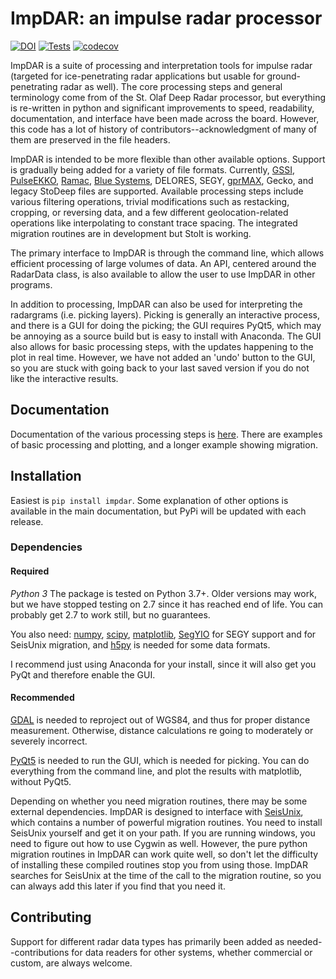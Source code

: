 # ImpDAR: an impulse radar processor

[![DOI](https://zenodo.org/badge/134008583.svg)](https://zenodo.org/badge/latestdoi/134008583) [![Tests](https://github.com/dlilien/ImpDAR/actions/workflows/python-package.yml/badge.svg)](https://github.com/dlilien/ImpDAR/actions/workflows/python-package.yml) [![codecov](https://codecov.io/gh/dlilien/ImpDAR/branch/main/graph/badge.svg?token=R51QB61XNP)](https://codecov.io/gh/dlilien/ImpDAR)

ImpDAR is a suite of processing and interpretation tools for impulse radar (targeted for ice-penetrating radar applications but usable for ground-penetrating radar as well). The core processing steps and general terminology come from of the St. Olaf Deep Radar processor, but everything is re-written in python and significant improvements to speed, readability, documentation, and interface have been made across the board. However, this code has a lot of history of contributors--acknowledgment of many of them are preserved in the file headers.

ImpDAR is intended to be more flexible than other available options. Support is gradually being added for a variety of file formats. Currently, [GSSI](http://www.geophysical.com), [PulseEKKO](http://www.sensoft.ca), [Ramac](http://www.malagpr.com), [Blue Systems](http://www.bluesystem.ca/ice-penetrating-radar.html), DELORES, SEGY, [gprMAX](http://www.gprmax.com), Gecko, and legacy StoDeep files are supported. Available processing steps include various filtering operations, trivial modifications such as restacking, cropping, or reversing data, and a few different geolocation-related operations like interpolating to constant trace spacing. The integrated migration routines are in development but Stolt is working.

The primary interface to ImpDAR is through the command line, which allows efficient processing of large volumes of data. An API, centered around the RadarData class, is also available to allow the user to use ImpDAR in other programs.

In addition to processing, ImpDAR can also be used for interpreting the radargrams (i.e. picking layers). Picking is generally an interactive process, and there is a GUI for doing the picking; the GUI requires PyQt5, which may be annoying as a source build but is easy to install with Anaconda. The GUI also allows for basic processing steps, with the updates happening to the plot in real time. However, we have not added an 'undo' button to the GUI, so you are stuck with going back to your last saved version if you do not like the interactive results.

## Documentation

Documentation of the various processing steps is [here](https://impdar.readthedocs.io/en/latest/). There are examples of basic processing and plotting, and a longer example showing migration.

## Installation

Easiest is `pip install impdar`. Some explanation of other options is available in the main documentation, but PyPi will be updated with each release.

### Dependencies

#### Required
*Python 3* The package is tested on Python 3.7+. Older versions may work, but we have stopped testing on 2.7 since it has reached end of life. You can probably get 2.7 to work still, but no guarantees.

You also need:
[numpy](http://www.scipy.org),
[scipy](http://numpy.org),
[matplotlib](http://matplotlib.org),
[SegYIO](https://github.com/equinor/segyio/) for SEGY support and for SeisUnix migration, and
[h5py](https://h5py.org) is needed for some data formats.

I recommend just using Anaconda for your install, since it will also get you PyQt and therefore enable the GUI.

#### Recommended
[GDAL](http://gdal.org) is needed to reproject out of WGS84, and thus for proper distance measurement. Otherwise, distance calculations re going to moderately or severely incorrect.

[PyQt5](https://pypi.org/project/PyQt5/) is needed to run the GUI, which is needed for picking. You can do everything from the command line, and plot the results with matplotlib, without PyQt5.

Depending on whether you need migration routines, there may be some external dependencies. ImpDAR is designed to interface with [SeisUnix](http://https://github.com/JohnWStockwellJr/SeisUnix), which contains a number of powerful migration routines. You need to install SeisUnix yourself and get it on your path. If you are running windows, you need to figure out how to use Cygwin as well. However, the pure python migration routines in ImpDAR can work quite well, so don't let the difficulty of installing these compiled routines stop you from using those. ImpDAR searches for SeisUnix at the time of the call to the migration routine, so you can always add this later if you find that you need it.

## Contributing

Support for different radar data types has primarily been added as needed--contributions for data readers for other systems, whether commercial or custom, are always welcome.

